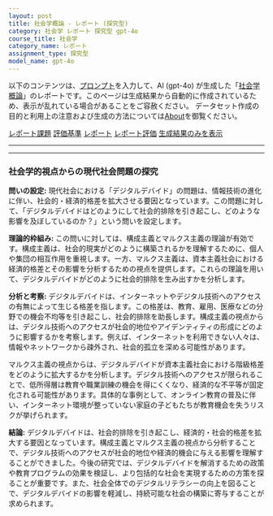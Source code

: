 ```yaml
---
layout: post
title: 社会学概論 - レポート (探究型)
category: 社会学 レポート 探究型 gpt-4o
course_title: 社会学
category_name: レポート
assignment_type: 探究型
model_name: gpt-4o
---
```


以下のコンテンツは、[プロンプト](http://127.0.0.1:8000/generated/社会学/gpt-4o/prompt_レポート-探究型.md)を入力して、AI (gpt-4o) が生成した「[社会学概論](/contents/社会学/)」のレポートです。このページは生成結果から自動的に作成されているため、表示が乱れている場合があることをご容赦ください。
データセット作成の目的と利用上の注意および生成の方法については[About](/About)を御覧ください。

[レポート課題](../レポート課題-探究型)
[評価基準](../評価基準-探究型)
[レポート](../レポート-探究型)
[レポート評価](../レポート評価-探究型)
[生成結果のみを表示](http://127.0.0.1:8000/generated/社会学/gpt-4o/レポート-探究型.md)
  

***
***
  
### 社会学的視点からの現代社会問題の探究

**問いの設定:**
現代社会における「デジタルデバイド」の問題は、情報技術の進化に伴い、社会的・経済的格差を拡大させる要因となっています。この問題に対して、「デジタルデバイドはどのようにして社会的排除を引き起こし、どのような影響を及ぼしているのか？」という問いを設定します。

**理論的枠組み:**
この問いに対しては、構成主義とマルクス主義の理論が有効です。構成主義は、社会的現実がどのように構築されるかを理解するために、個人や集団の相互作用を重視します。一方、マルクス主義は、資本主義社会における経済的格差とその影響を分析するための視点を提供します。これらの理論を用いて、デジタルデバイドがどのように社会的排除を生み出すかを分析します。

**分析と考察:**
デジタルデバイドは、インターネットやデジタル技術へのアクセスの有無によって生じる格差を指します。この格差は、教育、雇用、医療などの分野での機会不均等を引き起こし、社会的排除を助長します。構成主義の視点からは、デジタル技術へのアクセスが社会的地位やアイデンティティの形成にどのように影響するかを考察します。例えば、インターネットを利用できない人々は、情報やネットワークから疎外され、社会的孤立を深める可能性があります。

マルクス主義の視点からは、デジタルデバイドが資本主義社会における階級格差をどのように拡大するかを分析します。デジタル技術へのアクセスが限られることで、低所得層は教育や職業訓練の機会を得にくくなり、経済的な不平等が固定化される可能性があります。具体的な事例として、オンライン教育の普及に伴い、インターネット環境が整っていない家庭の子どもたちが教育機会を失うリスクが挙げられます。

**結論:**
デジタルデバイドは、社会的排除を引き起こし、経済的・社会的格差を拡大する要因となっています。構成主義とマルクス主義の視点から分析することで、デジタル技術へのアクセスが社会的地位や経済的機会に与える影響を理解することができました。今後の研究では、デジタルデバイドを解消するための政策や教育プログラムの効果を検証し、より包括的な社会を実現するための方策を探ることが重要です。また、社会全体でのデジタルリテラシーの向上を図ることで、デジタルデバイドの影響を軽減し、持続可能な社会の構築に寄与することが求められます。
